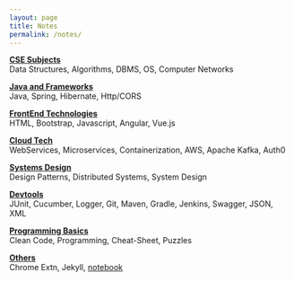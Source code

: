 ```yaml
---
layout: page
title: Notes
permalink: /notes/
---
```


[**CSE Subjects**](/cse)  
Data Structures, Algorithms, DBMS, OS, Computer Networks

[**Java and Frameworks**](/java)  
Java, Spring, Hibernate, Http/CORS

[**FrontEnd Technologies**](/front-end)  
HTML, Bootstrap, Javascript, Angular, Vue.js

[**Cloud Tech**](/cloud)  
WebServices, Microservices, Containerization, AWS, Apache Kafka, Auth0

[**Systems Design**](/systems)  
Design Patterns, Distributed Systems, System Design

[**Devtools**](/devtools)  
JUnit, Cucumber, Logger, Git, Maven, Gradle, Jenkins, Swagger, JSON, XML

[**Programming Basics**](/programming)  
Clean Code, Programming, Cheat-Sheet, Puzzles

[**Others**](/others)  
Chrome Extn, Jekyll, [notebook](/notebook)
